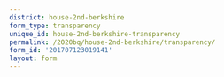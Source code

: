 ```yaml
---
district: house-2nd-berkshire
form_type: transparency
unique_id: house-2nd-berkshire-transparency
permalink: /2020bq/house-2nd-berkshire/transparency/
form_id: '201707123019141'
layout: form
---
```

